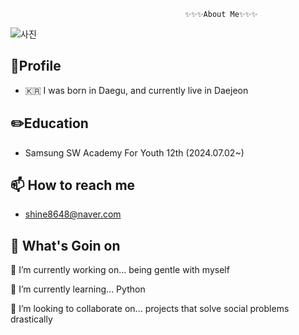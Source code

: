                                            ✨✨✨About Me✨✨✨
![사진](https://imgcdn.stablediffusionweb.com/2024/7/11/3a7f38ea-088e-4b5f-b6fa-dbbb354cd98d.jpg)
 

## 👋Profile
- 🇰🇷 I was born in Daegu, and currently live in  Daejeon

## ✏️Education
- Samsung SW Academy For Youth 12th (2024.07.02~) 

## 📫 How to reach me
- shine8648@naver.com

##  💬 What's Goin on
🔭 I’m currently working on... being gentle with myself

🌱 I’m currently learning... Python

👯 I’m looking to collaborate on... projects that solve social problems drastically
